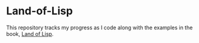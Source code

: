 # Land-of-Lisp
This repository tracks my progress as I code along with the examples in the book, [Land of Lisp][1].

[1]: http://landoflisp.com/
